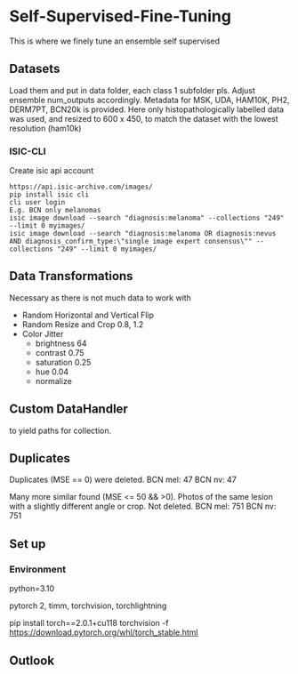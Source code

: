 # Self-Supervised-Fine-Tuning
This is where we finely tune an ensemble self supervised

## Datasets
Load them and put in data folder, each class 1 subfolder pls.
Adjust ensemble num_outputs accordingly.
Metadata for MSK, UDA, HAM10K, PH2, DERM7PT, BCN20k is provided.
Here only histopathologically labelled data was used, and resized to 600 x 450, to match the dataset with the lowest resolution (ham10k)

### ISIC-CLI
Create isic api account
```
https://api.isic-archive.com/images/
pip install isic cli
cli user login
E.g. BCN only melanomas
isic image download --search "diagnosis:melanoma" --collections "249" --limit 0 myimages/
isic image download --search "diagnosis:melanoma OR diagnosis:nevus AND diagnosis_confirm_type:\"single image expert consensus\"" --collections "249" --limit 0 myimages/
```

## Data Transformations
Necessary as there is not much data to work with
- Random Horizontal and Vertical Flip
- Random Resize and Crop 0.8, 1.2
- Color Jitter
  - brightness 64
  - contrast 0.75
  - saturation 0.25
  - hue 0.04
  - normalize

## Custom DataHandler
to yield paths for collection.

## Duplicates
Duplicates (MSE == 0) were deleted.
BCN mel: 47
BCN nv: 47

Many more similar found (MSE <= 50 && >0). Photos of the same lesion with a slightly different angle or crop. Not deleted.
BCN mel: 751
BCN nv: 751


## Set up
### Environment
python=3.10

pytorch 2, timm, torchvision, torchlightning

pip install torch==2.0.1+cu118 torchvision -f https://download.pytorch.org/whl/torch_stable.html


## Outlook
